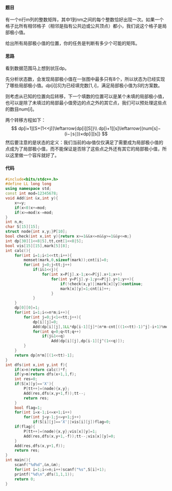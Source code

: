 #### 题目

有一个n行m列的整数矩阵，其中1到nm之间的每个整数恰好出现一次。如果一个格子比所有相邻格子（相邻是指有公共边或公共顶点）都小，我们说这个格子是局部极小值。

给出所有局部极小值的位置，你的任务是判断有多少个可能的矩阵。



#### 思路

看到数据范围马上想到状压dp。

先分析状态数，会发现局部极小值在一张图中最多只有8个，所以状态为已经实现了哪些局部极小值。$dp[i][S]$为已经填完数$[1,i]$，满足局部极小值为$S​$的方案数。

则考虑从已知的位置向后转移，下一个填数的位置可以是某个未填的局部极小值，也可以是除了未填过的局部最小值旁边的点之外的其它点，我们可以预处理这些点的数目$num[i]$。

两个转移方程如下：
$$
dp[i+1][S+(1<<j)]\leftarrow{dp[i][S]}\\
dp[i+1][s]\leftarrow{(num[s]−(i−∣s∣))×dp[i][s]}
$$
然后要注意的是状态的定义：我们当前的$dp$值仅仅满足了需要成为局部极小值的点成为了局部极小值，而不能保证是否除了这些点之外还有其它的局部极小值，所以这里做一个容斥就好了。



#### 代码

```c++
#include<bits/stdc++.h>
#define LL long long
using namespace std;
const int mod=12345678;
void Add(int &x,int y){
	x+=y;
	if(x<0)x+=mod;
	if(x>=mod)x-=mod;	
}
int n,m;
char S[15][15];
struct node{int x,y;}P[10];
bool check(int x,int y){return x>=1&&x<=n&&y>=1&&y<=m;}
int dp[30][1<<8|5],tt,cnt[1<<8|5];
bool vis[15][15],mark[5][8];
int calc(){
	for(int i=1;i<1<<tt;i++){
		memset(mark,0,sizeof(mark));cnt[i]=0;
		for(int j=0;j<tt;j++)
			if(i&1<<j){
				for(int x=P[j].x-1;x<=P[j].x+1;x++)
					for(int y=P[j].y-1;y<=P[j].y+1;y++){
						if(!check(x,y)||mark[x][y])continue;
						mark[x][y]=1;cnt[i]++;
					}
			}
	}
	dp[0][0]=1;
	for(int i=1;i<=n*m;i++){
		for(int j=0;j<1<<tt;j++){
			dp[i][j]=0;
			Add(dp[i][j],1LL*dp[i-1][j]*(n*m-cnt[((1<<tt)-1)^j]-i+1)%mod);
			for(int q=0;q<tt;q++)
				if(j&1<<q)
					Add(dp[i][j],dp[i-1][j^(1<<q)]);
		}
	}
	return dp[n*m][(1<<tt)-1];
}
int dfs(int x,int y,int f){
	if(x>n)return calc()*f;
	if(y>m)return dfs(x+1,1,f);
	int res=0;
	if(S[x][y]=='X'){
		P[tt++]=(node){x,y};
		Add(res,dfs(x,y+1,f));tt--;
		return res;
	}
	bool flag=1;
	for(int i=x-1;i<=x+1;i++)
		for(int j=y-1;j<=y+1;j++)
			if(S[i][j]=='X'||vis[i][j])flag=0;
	if(flag){
		P[tt++]=(node){x,y};vis[x][y]=1;
		Add(res,dfs(x,y+1,-f));tt--;vis[x][y]=0;
	}
	Add(res,dfs(x,y+1,f));
	return res;
}
int main(){
	scanf("%d%d",&n,&m);
	for(int i=1;i<=n;i++)scanf("%s",S[i]+1);
	printf("%d\n",dfs(1,1,1));
	return 0;
}
```

